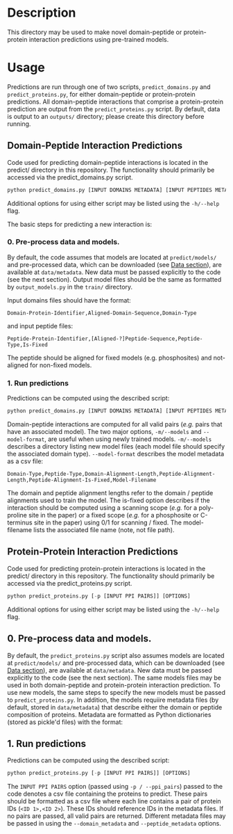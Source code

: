 # Description

This directory may be used to make novel domain-peptide or protein-protein interaction predictions using pre-trained models.

# Usage

Predictions are run through one of two scripts, `predict_domains.py` and `predict_proteins.py`, for either domain-peptide or protein-protein predictions. All domain-peptide interactions that comprise a protein-protein prediction are output from the `predict_proteins.py` script. By default, data is output to an `outputs/` directory; please create this directory before running. 

## Domain-Peptide Interaction Predictions

Code used for predicting domain-peptide interactions is located in the predict/ directory in this repository. The functionality should primarily be accessed via the predict\_domains.py script.

```python
python predict_domains.py [INPUT DOMAINS METADATA] [INPUT PEPTIDES METADATA] [OPTIONS] 
```
Additional options for using either script may be listed using the `-h/--help` flag. 

The basic steps for predicting a new interaction is:
### 0. Pre-process data and models.

By default, the code assumes that models are located at `predict/models/` and pre-processed data, which can be downloaded (see [Data section](#data)), are available at `data/metadata`. New data must be passed explicitly to the code (see the next section). Output model files should be the same as formatted by `output_models.py` in the `train/` directory. 

Input domains files should have the format:
```
Domain-Protein-Identifier,Aligned-Domain-Sequence,Domain-Type
```
and input peptide files:

```
Peptide-Protein-Identifier,[Aligned-?]Peptide-Sequence,Peptide-Type,Is-Fixed
```

The peptide should be aligned for fixed models (e.g. phosphosites) and not-aligned for non-fixed models. 


### 1. Run predictions

Predictions can be computed using the described script:

```python
python predict_domains.py [INPUT DOMAINS METADATA] [INPUT PEPTIDES METADATA] [OPTIONS] 
```

Domain-peptide interactions are computed for all valid pairs (*e.g.* pairs that have an associated model). The two major options, `-m/--models` and `--model-format`, are useful when using newly trained models. `-m/--models` describes a directory listing new model files (each model file should specify the associated domain type). `--model-format` describes the model metadata as a csv file:
```
Domain-Type,Peptide-Type,Domain-Alignment-Length,Peptide-Alignment-Length,Peptide-Alignment-Is-Fixed,Model-Filename
```

The domain and peptide alignment lengths refer to the domain / peptide alignments used to train the model. The is-fixed option describes if the interaction should be computed using a scanning scope (*e.g.* for a poly-proline site in the paper) or a fixed scope (*e.g.* for a phosphosite or C-terminus site in the paper) using 0/1 for scanning / fixed. The model-filename lists the associated file name (note, not file path).

## Protein-Protein Interaction Predictions

Code used for predicting protein-protein interactions is located in the predict/ directory in this repository. The functionality should primarily be accessed via the predict\_proteins.py script.

```python
python predict_proteins.py [-p [INPUT PPI PAIRS]] [OPTIONS] 
```
Additional options for using either script may be listed using the `-h/--help` flag. 

## 0. Pre-process data and models.

By default, the `predict_proteins.py` script also assumes models are located at `predict/models/` and pre-processed data, which can be downloaded (see [Data section](#data)), are available at `data/metadata`. New data must be passed explicitly to the code (see the next section). The same models files may be used in both domain-peptide and protein-protein interaction prediction. To use new models, the same steps to specify the new models must be passed to `predict_proteins.py`. In addition, the models requiire metadata files (by default, stored in `data/metadata`) that describe either the domain or peptide composition of proteins. Metadata are formatted as Python dictionaries (stored as pickle'd files) with the format: 

## 1. Run predictions

Predictions can be computed using the described script:

```python
python predict_proteins.py [-p [INPUT PPI PAIRS]] [OPTIONS] 
```
The `INPUT PPI PAIRS` option (passed using `-p / --ppi_pairs`) passed to the code denotes a csv file containing the proteins to predict. These pairs should be formatted as a csv file where each line contains a pair of protein IDs (`<ID 1>,<ID 2>`). These IDs should reference IDs in the metadata files. If no pairs are passed, all valid pairs are returned. Different metadata files may be passed in using the `--domain_metadata` and `--peptide_metadata` options.  

